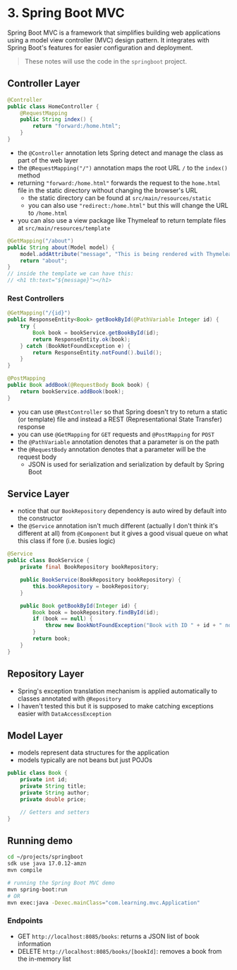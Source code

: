 # 3. Spring Boot MVC

Spring Boot MVC is a framework that simplifies building web applications using a model view controller (MVC) design pattern. It integrates with Spring Boot's features for easier configuration and deployment.

> These notes will use the code in the `springboot` project.

## Controller Layer

 ```java
 @Controller
 public class HomeController {
     @RequestMapping
     public String index() {
         return "forward:/home.html";
     }
 }
 ```

- the `@Controller` annotation lets Spring detect and manage the class as part of the web layer
- the `@RequestMapping("/")` annotation maps the root URL `/` to the `index()` method
- returning `"forward:/home.html"` forwards the request to the `home.html` file in the static directory without changing the browser's URL
  - the static directory can be found at `src/main/resources/static`
  - you can also use `"redirect:/home.html"` but this will change the URL to `/home.html`
- you can also use a view package like Thymeleaf to return template files at `src/main/resources/template`

```java
@GetMapping("/about")
public String about(Model model) {
    model.addAttribute("message", "This is being rendered with Thymeleaf!");
    return "about";
}
// inside the template we can have this:
// <h1 th:text="${message}"></h1>
```

### Rest Controllers

```java
@GetMapping("/{id}")
public ResponseEntity<Book> getBookById(@PathVariable Integer id) {
    try {
        Book book = bookService.getBookById(id);
        return ResponseEntity.ok(book);
    } catch (BookNotFoundException e) {
        return ResponseEntity.notFound().build();
    }
}

@PostMapping
public Book addBook(@RequestBody Book book) {
    return bookService.addBook(book);
}
```

- you can use `@RestController` so that Spring doesn't try to return a static (or template) file and instead a REST (Representational State Transfer) response
- you can use `@GetMapping` for `GET` requests and `@PostMapping` for `POST`
- the `@PathVariable` annotation denotes that a parameter is on the path
- the `@RequestBody` annotation denotes that a parameter will be the request body
  - JSON is used for serialization and serialization by default by Spring Boot 

## Service Layer

- notice that our `BookRepository` dependency is auto wired by default into the constructor
- the `@Service` annotation isn't much different (actually I don't think it's different at all) from `@Component` but it gives a good visual queue on what this class if fore (i.e. busies logic)

```java
@Service
public class BookService {
    private final BookRepository bookRepository;

    public BookService(BookRepository bookRepository) {
        this.bookRepository = bookRepository;
    }

    public Book getBookById(Integer id) {
        Book book = bookRepository.findById(id);
        if (book == null) {
            throw new BookNotFoundException("Book with ID " + id + " not found");
        }
        return book;
    }
}
```

## Repository Layer

- Spring's exception translation mechanism is applied automatically to classes annotated with `@Repository`
- I haven't tested this but it is supposed to make catching exceptions easier with `DataAccessException`

## Model Layer
- models represent data structures for the application
- models typically are not beans but just POJOs 

 ```java
 public class Book {
     private int id;
     private String title;
     private String author;
     private double price;

     // Getters and setters
 }
 ```

## Running demo

```bash
cd ~/projects/springboot
sdk use java 17.0.12-amzn 
mvn compile

# running the Spring Boot MVC demo
mvn spring-boot:run
# OR
mvn exec:java -Dexec.mainClass="com.learning.mvc.Application"

```

### Endpoints

- GET `http://localhost:8085/books`: returns a JSON list of book information
- DELETE `http://localhost:8085/books/[bookId]`: removes a book from the in-memory list
